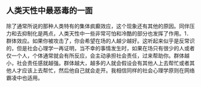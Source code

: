## 人类天性中最恶毒的一面

除了通常所说的那种人类特有的集体疯癫效应，这个现象还有其他的原因。同伴压力和去抑制化是两点，人类天性中一些非常可怕和冷酷的部分也发挥了作用。1．群体效应。如果你被攻击了，你会希望在场的人越少越好。这听起来似乎是反常识的，但是社会心理学一再证明，当不幸的事情发生时，如果在场只有很少的人或者仅一个人，个体通常就会有所反应，会主动承担社会责任，过来帮助你。群体越小，社会责任感就越强。群体越大，越多的人就会假设会有其他人上去帮忙或者其他人才应该上去帮忙，然后他自己就会走开。我相信同样的社会心理学原则在网络霸凌中也适用。